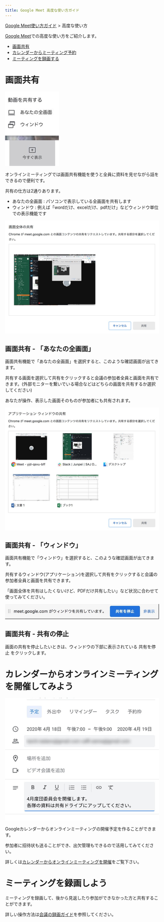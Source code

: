```yaml
---
title: Google Meet 高度な使い方ガイド
---
```


[Google Meet使い方ガイド](GoogleMeet.html) > 高度な使い方

[Google Meet](https://apps.google.com/meet/)での高度な使い方をご紹介します。

- [画面共有](#画面共有)
- [カレンダーからミーティング予約](#カレンダーからオンラインミーティングを開催してみよう)
- [ミーティングを録画する](#ミーティングを録画しよう)

# 画面共有
![](images/adv-1.jpg)

オンラインミーティングでは画面共有機能を使うと全員に資料を見せながら話をできるので便利です。

共有の仕方は2通りあります。

- あなたの全画面 : パソコンで表示している全画面を共有します
- ウィンドウ : 例えば「wordだけ、excelだけ、pdfだけ」などウィンドウ単位での表示機能です

![](images/adv-2.jpg)

## 画面共有 - 「あなたの全画面」
画面共有機能で「あなたの全画面」を選択すると、このような確認画面が出てきます。

共有する画面を選択して共有をクリックすると会議の参加者全員と画面を共有できます。(外部モニターを繋いでいる場合などはどちらの画面を共有するか選択してください)

あなたが操作、表示した画面そのものが参加者にも共有されます。

![](images/adv-3.jpg)
## 画面共有 - 「ウィンドウ」

画面共有機能で「ウィンドウ」を選択すると、このような確認画面が出てきます。

共有するウィンドウ(アプリケーション)を選択して共有をクリックすると会議の参加者全員と画面を共有できます。

「画面全体を共有はしたくないけど、PDFだけ共有したい」など状況に合わせて使ってみてください。

![](images/adv-4.jpg)

## 画面共有 - 共有の停止

画面の共有を停止したいときは、ウィンドウの下部に表示されている 共有を停止 をクリックします。

# カレンダーからオンラインミーティングを開催してみよう

![](images/adv-5.jpg)

Googleカレンダーからオンラインミーティングの開催予定を作ることができます。

参加者に招待状も送ることができ、出欠管理もできるので活用してみてください。

詳しくは[カレンダーからオンラインミーティングを開催](GoogleMeet-calendar.md)をご覧下さい。

# ミーティングを録画しよう
ミーティングを録画して、後から見返したり参加ができなかった方と共有することができます。

詳しい操作方法は[会議の録画ガイド](GoogleMeet-recording.md)を参照してください。